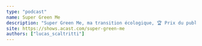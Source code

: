 ```yaml
---
type: "podcast"
name: Super Green Me
description: "Super Green Me, ma transition écologique, 🏆 Prix du public au Paris Podcast Festival 2022"
site: https://shows.acast.com/super-green-me
authors: ["lucas_scaltritti"]
---
```

